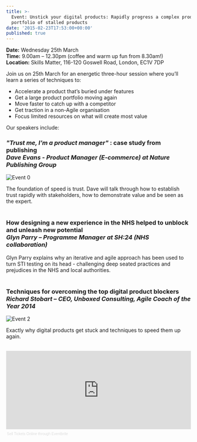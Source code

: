 ```yaml
---
title: >-
  Event: Unstick your digital products: Rapidly progress a complex product or
  portfolio of stalled products
date: '2015-02-23T17:53:00+00:00'
published: true
---
```


<p><b>Date:</b> Wednesday 25th March<br/>
<b>Time:</b> 9.00am – 12.30pm (coffee and warm up fun from 8.30am!)<br/>
<b>Location:</b> Skills Matter, 116-120 Goswell Road, London, EC1V 7DP
<br/></p>

Join us on 25th March for an energetic three-hour session where you’ll learn a series of techniques to:

- Accelerate a product that’s buried under features<br/>
- Get a large product portfolio moving again<br/>
- Move faster to catch up with a competitor<br/>
- Get traction in a non-Agile organisation<br/>
- Focus limited resources on what will create most value<br/>

<p>Our speakers include:<br/>
<h3><b><i>"Trust me, I’m a product manager" </i>: case study from publishing</b><br/>
<i>Dave Evans - Product Manager (E-commerce) at Nature Publishing Group</i></h3></p>

![Event 0](https://s3-eu-west-1.amazonaws.com/unboxed-web-image-uploader/9da959d5ce347b13db5daac808aa3ec6.PNG)

<p>The foundation of speed is trust. Dave will talk through how to establish trust rapidly with stakeholders, how to demonstrate value and be seen as the expert.<br/>
<br/></p>

<h3><b>How designing a new experience in the NHS helped to unblock and unleash new potential</b><br/>
<i>Glyn Parry – Programme Manager at SH:24 (NHS collaboration)</i></h3>

<p>Glyn Parry explains why an iterative and agile approach has been used to turn STI testing on its head - challenging deep seated practices and prejudices in the NHS and local authorities.<br/>
<br/></p>

<h3><b>Techniques for overcoming the top digital product blockers</b><br/>
<i>Richard Stobart – CEO, Unboxed Consulting, Agile Coach of the Year 2014</i></h3>

![Event 2](https://s3-eu-west-1.amazonaws.com/unboxed-web-image-uploader/bdf072a87285e910b38e77c0b13c37e9.PNG)

<p>Exactly why digital products get stuck and techniques to speed them up again.<br/>
<br/></p>

<div><iframe  src="https://eventbrite.co.uk/tickets-external?eid=15872783924&amp;ref=etckt" frameborder="0" height="214" width="100%" vspace="0" hspace="0" marginheight="5" marginwidth="5" scrolling="auto" allowtransparency="true"></iframe><div style="font-family:Helvetica, Arial; font-size:10px; padding:5px 0 5px; margin:2px; width:100%; text-align:left;" ><a style="color:#ddd; text-decoration:none;" target="_blank" href="http://www.eventbrite.co.uk/r/etckt">Sell Tickets Online</a> <span style="color:#ddd;">through</span> <a style="color:#ddd; text-decoration:none;" target="_blank" href="http://www.eventbrite.co.uk?ref=etckt">Eventbrite</a></div></div>
